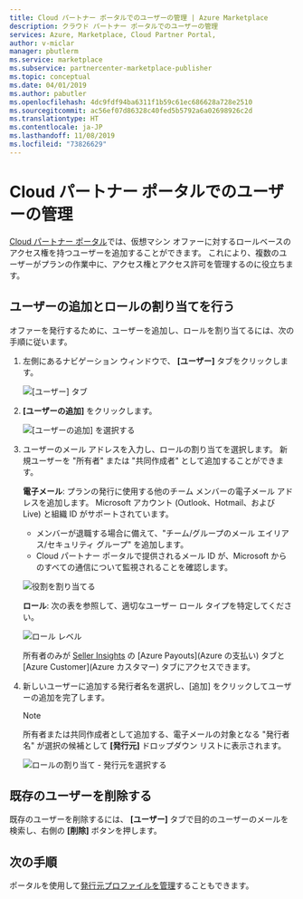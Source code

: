 ```yaml
---
title: Cloud パートナー ポータルでのユーザーの管理 | Azure Marketplace
description: クラウド パートナー ポータルでのユーザーの管理
services: Azure, Marketplace, Cloud Partner Portal,
author: v-miclar
manager: pbutlerm
ms.service: marketplace
ms.subservice: partnercenter-marketplace-publisher
ms.topic: conceptual
ms.date: 04/01/2019
ms.author: pabutler
ms.openlocfilehash: 4dc9fdf94ba6311f1b59c61ec686628a728e2510
ms.sourcegitcommit: ac56ef07d86328c40fed5b5792a6a02698926c2d
ms.translationtype: HT
ms.contentlocale: ja-JP
ms.lasthandoff: 11/08/2019
ms.locfileid: "73826629"
---
```

# <a name="managing-users-on-the-cloud-partner-portal"></a>Cloud パートナー ポータルでのユーザーの管理

[Cloud パートナー ポータル](https://cloudpartner.azure.com)では、仮想マシン オファーに対するロールベースのアクセス権を持つユーザーを追加することができます。 これにより、複数のユーザーがプランの作業中に、アクセス権とアクセス許可を管理するのに役立ちます。

## <a name="add-users-and-assign-roles"></a>ユーザーの追加とロールの割り当てを行う 

オファーを発行するために、ユーザーを追加し、ロールを割り当てるには、次の手順に従います。

1. 左側にあるナビゲーション ウィンドウで、 **[ユーザー]** タブをクリックします。

    ![[ユーザー] タブ](./media/userstab.png)


2. **[ユーザーの追加]** をクリックします。

    ![[ユーザーの追加] を選択する](./media/adduser.png)


3. ユーザーのメール アドレスを入力し、ロールの割り当てを選択します。  新規ユーザーを "所有者" または "共同作成者" として追加することができます。

    **電子メール**: プランの発行に使用する他のチーム メンバーの電子メール アドレスを追加します。 Microsoft アカウント (Outlook、Hotmail、および Live) と組織 ID がサポートされています。

    - メンバーが退職する場合に備えて、"チーム/グループのメール エイリアス/セキュリティ グループ" を追加します。
    - Cloud パートナー ポータルで提供されるメール ID が、Microsoft からのすべての通信について監視されることを確認します。
    
    ![役割を割り当てる](./media/assignrole.png)

    **ロール**: 次の表を参照して、適切なユーザー ロール タイプを特定してください。

    ![ロール レベル](./media/roleaccesslevel.png)

    所有者のみが [Seller Insights](../../cloud-partner-portal-orig/si-getting-started.md) の [Azure Payouts]\(Azure の支払い\) タブと [Azure Customer]\(Azure カスタマー\) タブにアクセスできます。


4. 新しいユーザーに追加する発行者名を選択し、[追加] をクリックしてユーザーの追加を完了します。

    > [!NOTE]
    > 所有者または共同作成者として追加する、電子メールの対象となる "発行者名" が選択の候補として **[発行元]** ドロップダウン リストに表示されます。


    ![ロールの割り当て - 発行元を選択する](./media/assignselectpublisher.png)


## <a name="delete-an-existing-user"></a>既存のユーザーを削除する

既存のユーザーを削除するには、 **[ユーザー]** タブで目的のユーザーのメールを検索し、右側の **[削除]** ボタンを押します。


## <a name="next-steps"></a>次の手順

ポータルを使用して[発行元プロファイルを管理](./cpp-manage-publisher-profile.md)することもできます。
